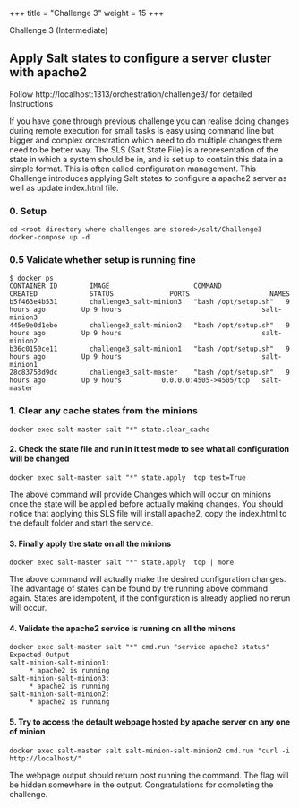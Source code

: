 +++
title = "Challenge 3"
weight = 15
+++

Challenge 3 (Intermediate)

## Apply Salt states to configure a server cluster with apache2 

Follow  http://localhost:1313/orchestration/challenge3/ for detailed Instructions 

If you have gone through previous challenge you can realise doing changes during remote execution for small tasks is easy using command line but bigger and complex orcestration which need to do multiple changes there need to be better way. 
The SLS (Salt State File) is a representation of the state in which a system should be in, and is set up to contain this data in a simple format. This is often called configuration management.
This Challenge introduces applying Salt states to configure a apache2 server as well as update index.html file. 

### 0. Setup 
```
cd <root directory where challenges are stored>/salt/Challenge3
docker-compose up -d

```

### 0.5 Validate whether setup is running fine

```
$ docker ps
CONTAINER ID        IMAGE                     COMMAND                CREATED             STATUS              PORTS                    NAMES
b5f463e4b531        challenge3_salt-minion3   "bash /opt/setup.sh"   9 hours ago         Up 9 hours                                   salt-minion3
445e9e0d1ebe        challenge3_salt-minion2   "bash /opt/setup.sh"   9 hours ago         Up 9 hours                                   salt-minion2
b36c0150ce11        challenge3_salt-minion1   "bash /opt/setup.sh"   9 hours ago         Up 9 hours                                   salt-minion1
28c83753d9dc        challenge3_salt-master    "bash /opt/setup.sh"   9 hours ago         Up 9 hours          0.0.0.0:4505->4505/tcp   salt-master
```
### 1. Clear any cache states from the minions 

```
docker exec salt-master salt "*" state.clear_cache
```

#### 2. Check the state file and run in it test mode to see what all configuration will be changed

```
docker exec salt-master salt "*" state.apply  top test=True
```
The above command will provide Changes which will occur on minions once the state will be applied before actually making changes. You should notice that applying this SLS file will install apache2, copy the index.html to the default folder and start the service.  

#### 3. Finally apply the state on all the minions 

```
docker exec salt-master salt "*" state.apply  top | more 
```
The above command will actually make the desired configuration changes. The advantage of states can be found by tre running above command again. States are idempotent, if the configuration is already applied no rerun will occur. 

#### 4. Validate the apache2 service is running on all the minons 
```
docker exec salt-master salt "*" cmd.run "service apache2 status"
Expected Output 
salt-minion-salt-minion1:
     * apache2 is running
salt-minion-salt-minion3:
     * apache2 is running
salt-minion-salt-minion2:
     * apache2 is running
```
#### 5. Try to access the default webpage hosted by apache server on any one of minion

```
docker exec salt-master salt salt-minion-salt-minion2 cmd.run "curl -i http://localhost/"

```
The webpage output should return post running the command. The flag will be hidden somewhere in the output. 
Congratulations for completing the challenge.




